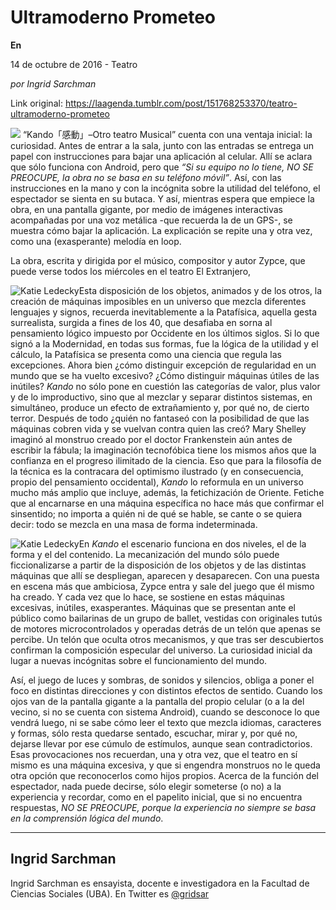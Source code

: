 # Ultramoderno Prometeo

**En**

14 de octubre de 2016 - Teatro

_por Ingrid Sarchman_

Link original: https://laagenda.tumblr.com/post/151768253370/teatro-ultramoderno-prometeo

![](https://64.media.tumblr.com/e51dd394473918877780eea3bdf69c2f/tumblr_inline_pjzvpzaxj41t6q87u_500.jpg)
 “Kando「感動」–Otro teatro Musical” cuenta con una ventaja inicial: la curiosidad. Antes de entrar a la sala, junto con las entradas se entrega un papel con instrucciones para bajar una aplicación al celular. Allí se aclara que sólo funciona con Android, pero que *“Si su equipo no lo tiene, NO SE PREOCUPE, la obra no se basa en su teléfono móvil”*. Así, con las instrucciones en la mano y con la incógnita sobre la utilidad del teléfono, el espectador se sienta en su butaca. Y así, mientras espera que empiece la obra, en una pantalla gigante, por medio de imágenes interactivas acompañadas por una voz metálica -que recuerda la de un GPS-, se muestra cómo bajar la aplicación. La explicación se repite una y otra vez, como una (exasperante) melodía en loop. 

La obra, escrita y dirigida por el músico, compositor y autor Zypce, que puede verse todos los miércoles en el teatro El Extranjero,

![Katie Ledecky](https://64.media.tumblr.com/f2203408dc443ce4d9aae941c795bca8/tumblr_inline_pjzvq0Cc901t6q87u_400.jpg)Esta disposición de los objetos, animados y de los otros, la creación de máquinas imposibles en un universo que mezcla diferentes lenguajes y signos, recuerda inevitablemente a la Patafísica, aquella gesta surrealista, surgida a fines de los 40, que desafiaba en sorna al pensamiento lógico impuesto por Occidente en los últimos siglos. Si lo que signó a la Modernidad, en todas sus formas, fue la lógica de la utilidad y el cálculo, la Patafísica se presenta como una ciencia que regula las excepciones. Ahora bien ¿cómo distinguir excepción de regularidad en un mundo que se ha vuelto excesivo? ¿Cómo distinguir máquinas útiles de las inútiles? *Kando* no sólo pone en cuestión las categorías de valor, plus valor y de lo improductivo, sino que al mezclar y separar distintos sistemas, en simultáneo, produce un efecto de extrañamiento y, por qué no, de cierto terror. Después de todo ¿quién no fantaseó con la posibilidad de que las máquinas cobren vida y se vuelvan contra quien las creó? Mary Shelley imaginó al monstruo creado por el doctor Frankenstein aún antes de escribir la fábula; la imaginación tecnofóbica tiene los mismos años que la confianza en el progreso ilimitado de la ciencia. Eso que para la filosofía de la técnica es la contracara del optimismo ilustrado (y en consecuencia, propio del pensamiento occidental), *Kando* lo reformula en un universo mucho más amplio que incluye, además, la fetichización de Oriente. Fetiche que al encarnarse en una máquina específica no hace más que confirmar el sinsentido; no importa a quién ni de qué se hable, se cante o se quiera decir: todo se mezcla en una masa de forma indeterminada.

![Katie Ledecky](https://64.media.tumblr.com/589535caf548e280eb9649d132ef0f48/tumblr_inline_pjzvq1Mozo1t6q87u_400.jpg)En *Kando* el escenario funciona en dos niveles, el de la forma y el del contenido. La mecanización del mundo sólo puede ficcionalizarse a partir de la disposición de los objetos y de las distintas máquinas que allí se despliegan, aparecen y desaparecen. Con una puesta en escena más que ambiciosa, Zypce entra y sale del juego que él mismo ha creado. Y cada vez que lo hace, se sostiene en estas máquinas excesivas, inútiles, exasperantes. Máquinas que se presentan ante el público como bailarinas de un grupo de ballet, vestidas con originales tutús de motores microcontrolados y operadas detrás de un telón que apenas se percibe. Un telón que oculta otros mecanismos, y que tras ser descubiertos confirman la composición especular del universo. La curiosidad inicial da lugar a nuevas incógnitas sobre el funcionamiento del mundo.

Así, el juego de luces y sombras, de sonidos y silencios, obliga a poner el foco en distintas direcciones y con distintos efectos de sentido. Cuando los ojos van de la pantalla gigante a la pantalla del propio celular (o a la del vecino, si no se cuenta con sistema Android), cuando se desconoce lo que vendrá luego, ni se sabe cómo leer el texto que mezcla idiomas, caracteres y formas, sólo resta quedarse sentado, escuchar, mirar y, por qué no, dejarse llevar por ese cúmulo de estímulos, aunque sean contradictorios. Esas provocaciones nos recuerdan, una y otra vez, que el teatro en sí mismo es una máquina excesiva, y que si engendra monstruos no le queda otra opción que reconocerlos como hijos propios. Acerca de la función del espectador, nada puede decirse, sólo elegir someterse (o no) a la experiencia y recordar, como en el papelito inicial, que si no encuentra respuestas, *NO SE PREOCUPE, porque la experiencia no siempre se basa en la comprensión lógica del mundo*.

  




---

Ingrid Sarchman
---------------

 Ingrid Sarchman es ensayista, docente e investigadora en la Facultad de Ciencias Sociales (UBA). En Twitter es [@gridsar](https://twitter.com/gridsar%E2%80%9D%20target=)

